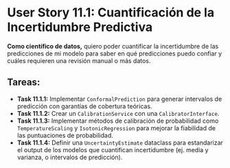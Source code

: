 
# User Story 11.1: Cuantificación de la Incertidumbre Predictiva

**Como científico de datos,** quiero poder cuantificar la incertidumbre de las predicciones de mi modelo para saber en qué predicciones puedo confiar y cuáles requieren una revisión manual o más datos.

## Tareas:

- **Task 11.1.1:** Implementar `ConformalPrediction` para generar intervalos de predicción con garantías de cobertura teóricas.
- **Task 11.1.2:** Crear un `CalibrationService` con una `CalibratorInterface`.
- **Task 11.1.3:** Implementar métodos de calibración de probabilidad como `TemperatureScaling` y `IsotonicRegression` para mejorar la fiabilidad de las puntuaciones de probabilidad.
- **Task 11.1.4:** Definir una `UncertaintyEstimate` dataclass para estandarizar el output de los modelos que cuantifican incertidumbre (ej. media y varianza, o intervalos de predicción).
